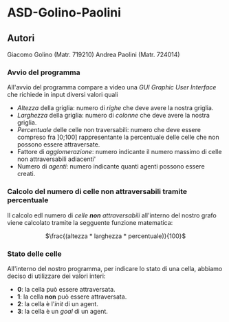 ﻿# ASD-Golino-Paolini

## Autori
Giacomo Golino (Matr. 719210)
Andrea Paolini (Matr. 724014)


### Avvio del programma
All'avvio del programma compare a video una _GUI_ _Graphic User Interface_ che richiede in input diversi valori quali
* _Altezza_ della griglia: numero di _righe_ che deve avere la nostra griglia.
* _Larghezza_ della griglia: numero di _colonne_ che deve avere la nostra griglia.
* _Percentuale_ delle celle non traversabili: numero che deve essere compreso fra ]0;100] rappresentante la percentuale delle celle che non possono essere attraversate.
* Fattore di _agglomerazione_: numero indicante il numero massimo di celle non attraversabili adiacenti'
* Numero di _agenti_: numero indicante quanti agenti possono essere creati.

### Calcolo del numero di celle non attraversabili tramite percentuale
Il calcolo edl numero di _celle **non** attraversabili_ all'interno del nostro grafo viene calcolato tramite la segguente funzione matematica:

<p align="center">
$\frac{(altezza * larghezza * percentuale)}{100}$
</p>

### Stato delle celle
All'interno del nostro programma, per indicare lo stato di una cella, abbiamo deciso di utilizzare dei valori interi:
* **0**: la cella può essere attraversata.
* **1**: la cella **non** può essere attraversata.
* **2**: la cella è l'_init_ di un agent.
* **3**: la cella è un _goal_ di un agent.
